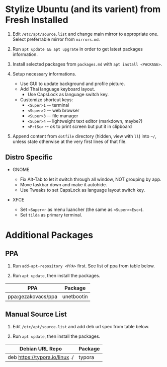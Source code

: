 Stylize Ubuntu (and its varient) from Fresh Installed
=====================================================

1. Edit `/etc/apt/source.list` and change main mirror to appropriate one.
   Select preferrable mirror from `mirrors.md`.

2. Run `apt update && apt upgrate` in order to get latest packages information.

3. Install selected packages from `packages.md` with `apt install <PACKAGE>`.

4. Setup necessary informations.
   - Use GUI to update background and profile picture.
   - Add Thai language keyboard layout.
     - Use CapsLock as language switch key.
   - Customize shortcut keys:
     - `<Super>1` -- terminal
     - `<Super>2` -- web browser
     - `<Super>3` -- file manager
     - `<Super>4` -- lightweight text editor (markdown, maybe?)
     - `<PrtSc>` -- ok to print screen but put it in clipboard

5. Append content from `dotfile` directory (hidden, view with `ll`) into `~/`,
   unless state otherwise at the very first lines of that file.


Distro Specific
---------------

- GNOME
  - Fix Alt-Tab to let it switch through all window, NOT grouping by app.
  - Move taskbar down and make it autohide.
  - Use Tweaks to set CapsLock as language layout switch key.

- XFCE
  - Set `<Super>r` as menu luancher (the same as `<Super><Esc>`).
  - Set `tilda` as primary terminal.


Additional Packages
===================

PPA
---

1. Run `add-apt-repository <PPA>` first. See list of ppa from table below.

2. Run `apt update`, then install the packages.

| PPA                | Package    |
|--------------------|------------|
| ppa:gezakovacs/ppa | unetbootin |


Manual Source List
------------------

1. Edit `/etc/apt/source.list` and add deb url spec from table below.

2. Run `apt update`, then install the packages.

| Debian URL Repo                | Package |
|--------------------------------|---------|
| deb https://typora.io/linux ./ | typora  |
